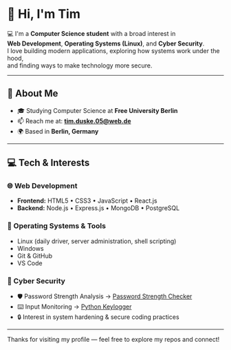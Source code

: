 # 👋 Hi, I'm Tim  

💻 I'm a **Computer Science student** with a broad interest in  
**Web Development**, **Operating Systems (Linux)**, and **Cyber Security**.  
I love building modern applications, exploring how systems work under the hood,  
and finding ways to make technology more secure.  

---

## 🌱 About Me  
- 🎓 Studying Computer Science at **Free University Berlin**   
- 📫 Reach me at: **tim.duske.05@web.de**  
- 🌍 Based in **Berlin, Germany**  

---

## 💻 Tech & Interests  

### 🌐 Web Development  
- **Frontend:** HTML5 • CSS3 • JavaScript • React.js  
- **Backend:** Node.js • Express.js • MongoDB • PostgreSQL  

### 🐧 Operating Systems & Tools  
- Linux (daily driver, server administration, shell scripting)
- Windows  
- Git & GitHub  
- VS Code  

### 🔐 Cyber Security  
- 🛡️ Password Strength Analysis → [Password Strength Checker](#)  
- ⌨️ Input Monitoring → [Python Keylogger](#)  
- 🔒 Interest in system hardening & secure coding practices  

---

Thanks for visiting my profile — feel free to explore my repos and connect!
